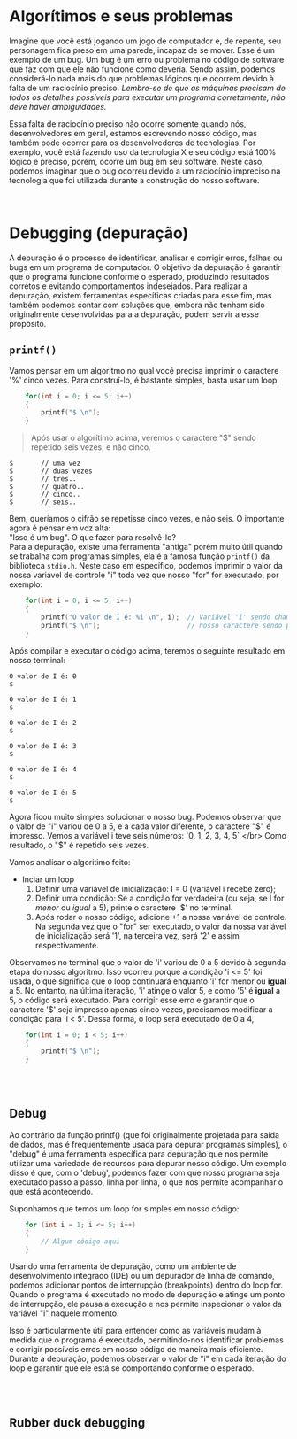 # Algorítimos e seus problemas
Imagine que você está jogando um jogo de computador e, de repente, seu personagem fica preso em uma parede, incapaz de se mover. Esse é um exemplo de um bug. Um bug é um erro ou problema no código de software que faz com que ele não funcione como deveria. 
Sendo assim, podemos considerá-lo nada mais do que problemas lógicos que ocorrem devido à falta de um raciocínio preciso. _Lembre-se de que as máquinas precisam de todos os detalhes possíveis para executar um programa corretamente, não deve haver ambiguidades._

Essa falta de raciocínio preciso não ocorre somente quando nós, desenvolvedores em geral, estamos escrevendo nosso código, mas também pode ocorrer para os desenvolvedores de tecnologias. Por exemplo, você está fazendo uso da tecnologia X e seu código está 100% lógico e preciso, porém, ocorre um bug em seu software. Neste caso, podemos imaginar que o bug ocorreu devido a um raciocínio impreciso na tecnologia que foi utilizada durante a construção do nosso software.


</br>


# Debugging (depuração)
A depuração é o processo de identificar, analisar e corrigir erros, falhas ou bugs em um programa de computador. O objetivo da depuração é garantir que o programa funcione conforme o esperado, produzindo resultados corretos e evitando comportamentos indesejados. Para realizar a depuração, existem ferramentas específicas criadas para esse fim, mas também podemos contar com soluções que, embora não tenham sido originalmente desenvolvidas para a depuração, podem servir a esse propósito.


## `printf()` 
Vamos pensar em um algoritmo no qual você precisa imprimir o caractere '%' cinco vezes. 
Para construí-lo, é bastante simples, basta usar um loop.
```c
    for(int i = 0; i <= 5; i++)
    {
        printf("$ \n");
    }
```

> Após usar o algorítimo acima, veremos o caractere "$" sendo repetido seis vezes, e não cinco.
```
$       // uma vez
$       // duas vezes
$       // três..
$       // quatro..
$       // cinco..
$       // seis..
```

Bem, queríamos o cifrão se repetisse cinco vezes, e não seis. O importante agora é pensar em voz alta: </br>
"Isso é um bug". O que fazer para resolvê-lo? </br> 
Para a depuração, existe uma ferramenta "antiga" porém muito útil quando se trabalha com programas simples, ela é a famosa função `printf()` da biblioteca `stdio.h`. 
Neste caso em específico, podemos imprimir o valor da nossa variável de controle "i" toda vez que nosso "for" for executado, por exemplo:
```c
    for(int i = 0; i <= 5; i++)
    {
        printf("O valor de I é: %i \n", i);  // Variável 'i' sendo chamada e imprimida.
        printf("$ \n");                      // nosso caractere sendo printado. 
    }
```

Após compilar e executar o código acima, teremos o seguinte resultado em nosso terminal:
```
O valor de I é: 0 
$

O valor de I é: 1 
$

O valor de I é: 2 
$

O valor de I é: 3 
$

O valor de I é: 4 
$

O valor de I é: 5 
$ 
```

Agora ficou muito simples solucionar o nosso bug. Podemos observar que o valor de "i" variou de 0 a 5, e a cada valor diferente, o caractere "$" é impresso. Vemos a variável i teve seis números: `0, 1, 2, 3, 4, 5` 
</br> Como resultado, o "$" é repetido seis vezes.

Vamos analisar o algoritimo feito:
- Inciar um loop
    1. Definir uma variável de inicialização: I = 0    (variável i recebe zero);
    2. Definir uma condição: Se a condição for verdadeira (ou seja, se I for _menor_ ou _igual_ a 5), printe o caractere '$' no terminal.
    4. Após rodar o nosso código, adicione +1 a nossa variável de controle. Na segunda vez que o "for" ser executado, o valor da nossa variável de inicialização será '1', na terceira vez, será '2' e assim respectivamente. 

Observamos no terminal que o valor de 'i' variou de 0 a 5 devido à segunda etapa do nosso algoritmo. Isso ocorreu porque a condição 'i <= 5' foi usada, o que significa que o loop continuará enquanto 'i' for menor ou __igual__ a 5. No entanto, na última iteração, 'i' atinge o valor 5, e como '5' é __igual__ a 5, o código será executado. Para corrigir esse erro e garantir que o caractere '$' seja impresso apenas cinco vezes, precisamos modificar a condição para 'i < 5'. Dessa forma, o loop será executado de 0 a 4,
```c
    for(int i = 0; i < 5; i++)
    {
        printf("$ \n");              
    }
```

</br>
</br>

## Debug
Ao contrário da função printf() (que foi originalmente projetada para saída de dados, mas é frequentemente usada para depurar programas simples), o "debug" é uma ferramenta específica para depuração que nos permite utilizar uma variedade de recursos para depurar nosso código.
Um exemplo disso é que, com o 'debug', podemos fazer com que nosso programa seja executado passo a passo, linha por linha, o que nos permite acompanhar o que está acontecendo.

Suponhamos que temos um loop for simples em nosso código:
```c
    for (int i = 1; i <= 5; i++) 
    {
        // Algum código aqui
    }
```
Usando uma ferramenta de depuração, como um ambiente de desenvolvimento integrado (IDE) ou um depurador de linha de comando, podemos adicionar pontos de interrupção (breakpoints) dentro do loop for. Quando o programa é executado no modo de depuração e atinge um ponto de interrupção, ele pausa a execução e nos permite inspecionar o valor da variável "i" naquele momento.

Isso é particularmente útil para entender como as variáveis mudam à medida que o programa é executado, permitindo-nos identificar problemas e corrigir possíveis erros em nosso código de maneira mais eficiente. Durante a depuração, podemos observar o valor de "i" em cada iteração do loop e garantir que ele está se comportando conforme o esperado.

</br>
</br>

## Rubber duck debugging
